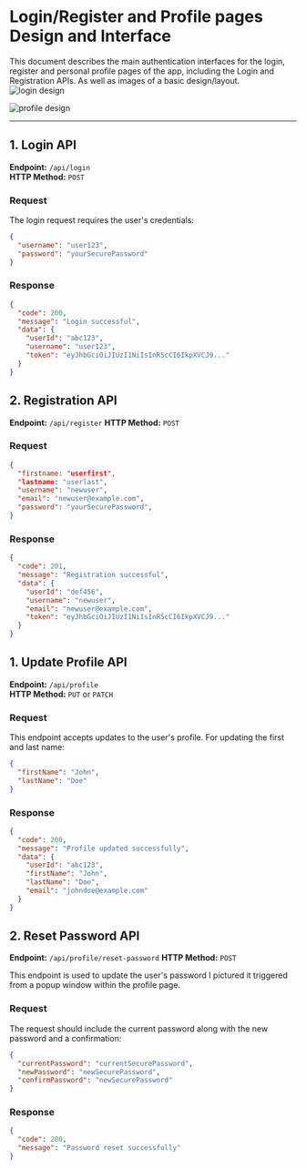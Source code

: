 # Login/Register and Profile pages Design and Interface

This document describes the main authentication interfaces for the login, register and personal profile pages of the app, including the Login and Registration APIs. As well as images of a basic design/layout.
![login design](https://github.com/user-attachments/assets/797cc6f3-3174-44c2-b781-a7ae3c70fb10)

![profile design](https://github.com/user-attachments/assets/1aba4cc4-cc30-479f-8058-cc78dc07d9c6)


---

## 1. Login API

**Endpoint:** `/api/login`  
**HTTP Method:** `POST`

### Request 

The login request requires the user's credentials:

```json
{
  "username": "user123",
  "password": "yourSecurePassword"
}

```

### Response

```json
{
  "code": 200,
  "message": "Login successful",
  "data": {
    "userId": "abc123",
    "username": "user123",
    "token": "eyJhbGciOiJIUzI1NiIsInR5cCI6IkpXVCJ9..."
  }
}
```

## 2. Registration API

**Endpoint:** `/api/register`
**HTTP Method:** `POST`  

### Request
```json
{
  "firstname: "userfirst",
  "lastname: "userlast",
  "username": "newuser",
  "email": "newuser@example.com",
  "password": "yourSecurePassword",
}
```

### Response 
```json
{
  "code": 201,
  "message": "Registration successful",
  "data": {
    "userId": "def456",
    "username": "newuser",
    "email": "newuser@example.com",
    "token": "eyJhbGciOiJIUzI1NiIsInR5cCI6IkpXVCJ9..."
  }
}
```

## 1. Update Profile API

**Endpoint:** `/api/profile`  
**HTTP Method:** `PUT` or `PATCH`

### Request

This endpoint accepts updates to the user's profile. For updating the first and last name:

```json
{
  "firstName": "John",
  "lastName": "Doe"
}
```

### Response 
```json
{
  "code": 200,
  "message": "Profile updated successfully",
  "data": {
    "userId": "abc123",
    "firstName": "John",
    "lastName": "Doe",
    "email": "johndoe@example.com"
  }
}
```

## 2. Reset Password API

**Endpoint:** `/api/profile/reset-password`
**HTTP Method:** `POST`

This endpoint is used to update the user's password I pictured it triggered from a popup window within the profile page.

### Request 
The request should include the current password along with the new password and a confirmation:
```json
{
  "currentPassword": "currentSecurePassword",
  "newPassword": "newSecurePassword",
  "confirmPassword": "newSecurePassword"
}
```

### Response
```json
{
  "code": 200,
  "message": "Password reset successfully"
}
```



